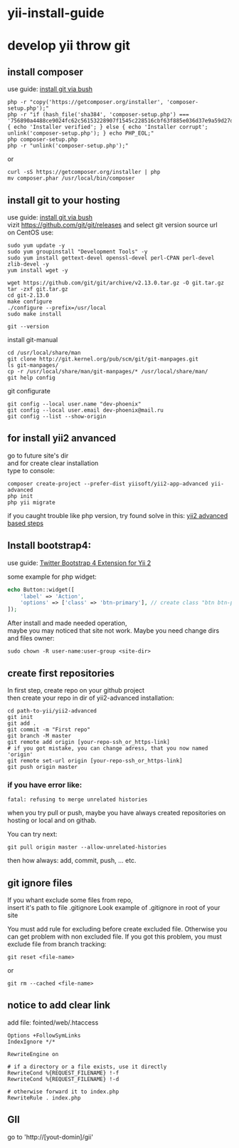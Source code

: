 # yii-install-guide

# develop yii throw git

## install composer
use guide: [install git via bush](https://getcomposer.org/download/)
```
php -r "copy('https://getcomposer.org/installer', 'composer-setup.php');"
php -r "if (hash_file('sha384', 'composer-setup.php') === '756890a4488ce9024fc62c56153228907f1545c228516cbf63f885e036d37e9a59d27d63f46af1d4d07ee0f76181c7d3') { echo 'Installer verified'; } else { echo 'Installer corrupt'; unlink('composer-setup.php'); } echo PHP_EOL;"
php composer-setup.php
php -r "unlink('composer-setup.php');"
```

or
```
curl -sS https://getcomposer.org/installer | php
mv composer.phar /usr/local/bin/composer
```

## install git to your hosting
use guide: [install git via bush](https://git-scm.com/book/ru/v2/Введение-Установка-Git)<br>
vizit https://github.com/git/git/releases and select git version source url<br>
on CentOS use:
```
sudo yum update -y
sudo yum groupinstall "Development Tools" -y
sudo yum install gettext-devel openssl-devel perl-CPAN perl-devel zlib-devel -y
yum install wget -y

wget https://github.com/git/git/archive/v2.13.0.tar.gz -O git.tar.gz
tar -zxf git.tar.gz
cd git-2.13.0
make configure
./configure --prefix=/usr/local
sudo make install

git --version
```

install git-manual
```
cd /usr/local/share/man
git clone http://git.kernel.org/pub/scm/git/git-manpages.git
ls git-manpages/
cp -r /usr/local/share/man/git-manpages/* /usr/local/share/man/
git help config
```

git configurate
```
git config --local user.name "dev-phoenix"
git config --local user.email dev-phoenix@mail.ru
git config --list --show-origin
```

## for install yii2 anvanced
go to future site's dir<br/>
and for create clear installation<br/>
type to console:
```
composer create-project --prefer-dist yiisoft/yii2-app-advanced yii-advanced
php init
php yii migrate
```
if you caught trouble like php version, try found solve in this:
 [yii2 advanced based steps](https://github.com/dev-phoenix/yii-install-guide/blob/master/yii2-advanced--based-steps.md)

## Install bootstrap4:
use guide: [Twitter Bootstrap 4 Extension for Yii 2](https://github.com/yiisoft/yii2-bootstrap4)

some example for php widget:
```php
echo Button::widget([
    'label' => 'Action',
    'options' => ['class' => 'btn-primary'], // create class "btn btn-primary"
]);
```

After install and made needed operation,<br/>
maybe you may noticed that site not work.
Maybe you need change dirs and files owner:
```
sudo chown -R user-name:user-group <site-dir>
```

## create first repositories
In first step, create repo on your github project<br/>
then create your repo in dir of yii2-advanced installation: 
```
cd path-to-yii/yii2-advanced
git init
git add .
git commit -m "First repo"
git branch -M master
git remote add origin [your-repo-ssh_or_https-link]
# if you got mistake, you can change adress, that you now named 'origin'
git remote set-url origin [your-repo-ssh_or_https-link]
git push origin master
```

### if you have error like:
```
fatal: refusing to merge unrelated histories
```
when you try pull or push,
maybe you have always created repositories on hosting or local and on githab.

You can try next:
```
git pull origin master --allow-unrelated-histories
```
then how always: add, commit, push, ... etc.


## git ignore files
If you whant exclude some files from repo,<br/>
insert it's path to file .gitignore
Look example of .gitignore in root of your site

You must add rule for excluding before create excluded file.
Otherwise you can get problem with non excluded file.
If you got this problem, you must exclude file from branch tracking:
```
git reset <file-name>
```
or
```
git rm --cached <file-name> 
```

## notice to add clear link
add file:
    fointed/web/.htaccess
```htaccess
Options +FollowSymLinks
IndexIgnore */*

RewriteEngine on

# if a directory or a file exists, use it directly
RewriteCond %{REQUEST_FILENAME} !-f
RewriteCond %{REQUEST_FILENAME} !-d

# otherwise forward it to index.php
RewriteRule . index.php
```

## GII
go to 'http://[yout-domin]/gii'


